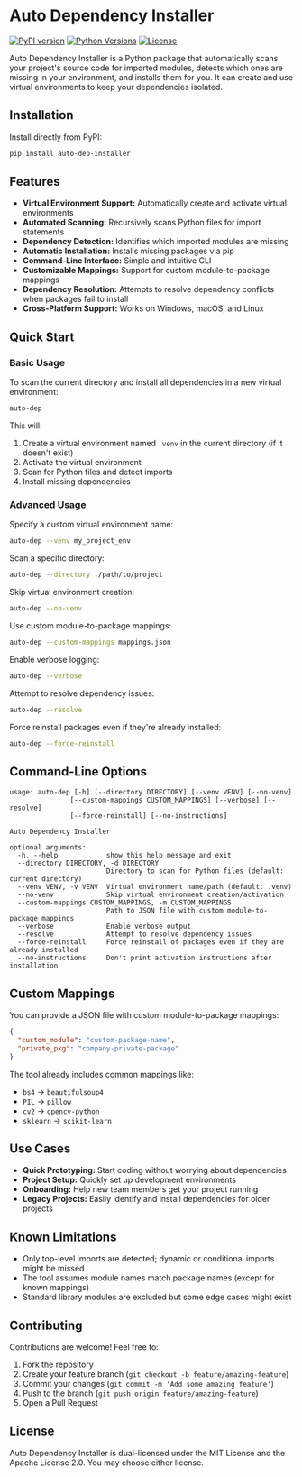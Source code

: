 # Auto Dependency Installer

[![PyPI version](https://badge.fury.io/py/auto-dep-installer.svg)](https://badge.fury.io/py/auto-dep-installer)
[![Python Versions](https://img.shields.io/pypi/pyversions/auto-dep-installer.svg)](https://pypi.org/project/auto-dep-installer/)
[![License](https://img.shields.io/pypi/l/auto-dep-installer.svg)](https://github.com/yourusername/auto_dep_installer/blob/main/LICENSE)

Auto Dependency Installer is a Python package that automatically scans your project's source code for imported modules, detects which ones are missing in your environment, and installs them for you. It can create and use virtual environments to keep your dependencies isolated.

## Installation

Install directly from PyPI:

```bash
pip install auto-dep-installer
```

## Features

- **Virtual Environment Support:** Automatically create and activate virtual environments
- **Automated Scanning:** Recursively scans Python files for import statements
- **Dependency Detection:** Identifies which imported modules are missing
- **Automatic Installation:** Installs missing packages via pip
- **Command-Line Interface:** Simple and intuitive CLI
- **Customizable Mappings:** Support for custom module-to-package mappings
- **Dependency Resolution:** Attempts to resolve dependency conflicts when packages fail to install
- **Cross-Platform Support:** Works on Windows, macOS, and Linux

## Quick Start

### Basic Usage

To scan the current directory and install all dependencies in a new virtual environment:

```bash
auto-dep
```

This will:

1. Create a virtual environment named `.venv` in the current directory (if it doesn't exist)
2. Activate the virtual environment
3. Scan for Python files and detect imports
4. Install missing dependencies

### Advanced Usage

Specify a custom virtual environment name:

```bash
auto-dep --venv my_project_env
```

Scan a specific directory:

```bash
auto-dep --directory ./path/to/project
```

Skip virtual environment creation:

```bash
auto-dep --no-venv
```

Use custom module-to-package mappings:

```bash
auto-dep --custom-mappings mappings.json
```

Enable verbose logging:

```bash
auto-dep --verbose
```

Attempt to resolve dependency issues:

```bash
auto-dep --resolve
```

Force reinstall packages even if they're already installed:

```bash
auto-dep --force-reinstall
```

## Command-Line Options

```
usage: auto-dep [-h] [--directory DIRECTORY] [--venv VENV] [--no-venv]
               [--custom-mappings CUSTOM_MAPPINGS] [--verbose] [--resolve]
               [--force-reinstall] [--no-instructions]

Auto Dependency Installer

optional arguments:
  -h, --help            show this help message and exit
  --directory DIRECTORY, -d DIRECTORY
                        Directory to scan for Python files (default: current directory)
  --venv VENV, -v VENV  Virtual environment name/path (default: .venv)
  --no-venv             Skip virtual environment creation/activation
  --custom-mappings CUSTOM_MAPPINGS, -m CUSTOM_MAPPINGS
                        Path to JSON file with custom module-to-package mappings
  --verbose             Enable verbose output
  --resolve             Attempt to resolve dependency issues
  --force-reinstall     Force reinstall of packages even if they are already installed
  --no-instructions     Don't print activation instructions after installation
```

## Custom Mappings

You can provide a JSON file with custom module-to-package mappings:

```json
{
  "custom_module": "custom-package-name",
  "private_pkg": "company-private-package"
}
```

The tool already includes common mappings like:

- `bs4` → `beautifulsoup4`
- `PIL` → `pillow`
- `cv2` → `opencv-python`
- `sklearn` → `scikit-learn`

## Use Cases

- **Quick Prototyping:** Start coding without worrying about dependencies
- **Project Setup:** Quickly set up development environments
- **Onboarding:** Help new team members get your project running
- **Legacy Projects:** Easily identify and install dependencies for older projects

## Known Limitations

- Only top-level imports are detected; dynamic or conditional imports might be missed
- The tool assumes module names match package names (except for known mappings)
- Standard library modules are excluded but some edge cases might exist

## Contributing

Contributions are welcome! Feel free to:

1. Fork the repository
2. Create your feature branch (`git checkout -b feature/amazing-feature`)
3. Commit your changes (`git commit -m 'Add some amazing feature'`)
4. Push to the branch (`git push origin feature/amazing-feature`)
5. Open a Pull Request

## License

Auto Dependency Installer is dual-licensed under the MIT License and the Apache License 2.0. You may choose either license.
